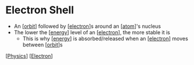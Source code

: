 # Electron Shell

- An [[orbit]] followed by [[electron]]s around an [[atom]]'s nucleus
- The lower the [[energy]] level of an [[electron]], the more stable it is
  - This is why [[energy]] is absorbed/released when an [[electron]] moves between [[orbit]]s

[[Physics]] [[Electron]]

[//begin]: # "Autogenerated link references for markdown compatibility"
[orbit]: orbit "Orbit"
[electron]: electron "Electron"
[atom]: atom "Atom"
[energy]: energy "Energy"
[electron]: electron "Electron"
[energy]: energy "Energy"
[electron]: electron "Electron"
[orbit]: orbit "Orbit"
[Physics]: physics "Physics"
[Electron]: electron "Electron"
[//end]: # "Autogenerated link references"